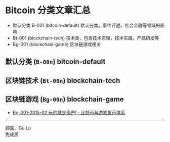 # Bitcoin 分类文章汇总

- 默认分类 B-001 (bitcoin-default) 默认分类，事件评述，社会金融等领域的影响
- Bt-001 (blockchain-tech) 技术类，包含技术原理，技术实践，产品研发等
- Bg-001 (blockchain-game) 区块链游戏相关


## 默认分类 (`B-00n`) bitcoin-default


## 区块链技术 (`Bt-00n`) blockchain-tech


## 区块链游戏 (`Bg-00n`) blockchain-game

- [Bg-001-2015-02 玩的就是资产! - 比特币与游戏货币体系](./Bg-001-2015-02%20bitcoin-and-online-game-economics/content.md)

------

顾露，Gu Lu  
免成居  
